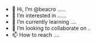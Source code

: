 - 👋 Hi, I’m @beacro .....
- 👀 I’m interested in ......
- 🌱 I’m currently learning ....
- 💞️ I’m looking to collaborate on ..
- 📫 How to reach ....

<!---
beacro/beacro is a ✨ special ✨ repository because its `README.md` (this file) appears on your GitHub profile.
You can click the Preview link to take a look at your changes.
--->
